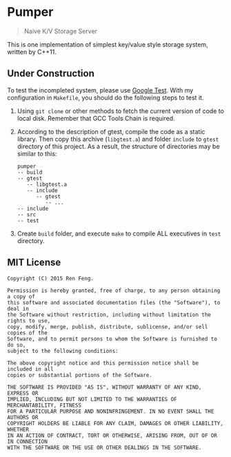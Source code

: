 # Pumper #
> Naive K/V Storage Server

This is one implementation of simplest key/value style storage system, written by C++11.

## Under Construction
To test the incompleted system, please use [Google Test](https://github.com/google/googletest). With my configuration in `Makefile`, you should do the following steps to test it.

1. Using `git clone` or other methods to fetch the current version of code to local disk. Remember that GCC
Tools Chain is required.

2. According to the description of gtest, compile the code as a static library. Then copy this archive (`libgtest.a`) and folder `include` to `gtest` directory of this project. As a result, the structure of directories may be similar to this:

	```
	pumper
	-- build
	-- gtest
	   -- libgtest.a
	   -- include
	      -- gtest
	         -- ...
	-- include
	-- src
	-- test
	```

3. Create `build` folder, and execute `make` to compile ALL executives in `test` directory.

## MIT License
```
Copyright (C) 2015 Ren Feng.

Permission is hereby granted, free of charge, to any person obtaining a copy of
this software and associated documentation files (the "Software"), to deal in
the Software without restriction, including without limitation the rights to use,
copy, modify, merge, publish, distribute, sublicense, and/or sell copies of the
Software, and to permit persons to whom the Software is furnished to do so,
subject to the following conditions:

The above copyright notice and this permission notice shall be included in all
copies or substantial portions of the Software.

THE SOFTWARE IS PROVIDED "AS IS", WITHOUT WARRANTY OF ANY KIND, EXPRESS OR
IMPLIED, INCLUDING BUT NOT LIMITED TO THE WARRANTIES OF MERCHANTABILITY, FITNESS
FOR A PARTICULAR PURPOSE AND NONINFRINGEMENT. IN NO EVENT SHALL THE AUTHORS OR
COPYRIGHT HOLDERS BE LIABLE FOR ANY CLAIM, DAMAGES OR OTHER LIABILITY, WHETHER
IN AN ACTION OF CONTRACT, TORT OR OTHERWISE, ARISING FROM, OUT OF OR IN CONNECTION
WITH THE SOFTWARE OR THE USE OR OTHER DEALINGS IN THE SOFTWARE.
```

